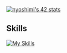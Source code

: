 [![nyoshimi's 42 stats](https://badge.mediaplus.ma/binary/nyoshimi?1337Badge=off&UM6P=off)](https://github.com/oakoudad/badge42)
## Skills
[![My Skills](https://skillicons.dev/icons?i=c,cpp,html,css,js,ts,react,nextjs,docker,py,django,threejs,nginx)](https://skillicons.dev)
